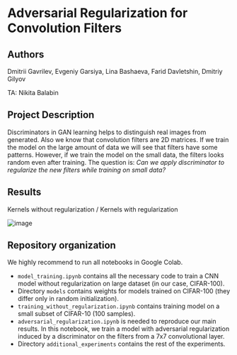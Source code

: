 # Adversarial Regularization for Convolution Filters

## Authors

 Dmitrii Gavrilev, Evgeniy Garsiya, Lina Bashaeva, Farid Davletshin, Dmitriy Gilyov

TA: Nikita Balabin

## Project Description

Discriminators in GAN learning helps to distinguish real images from generated. Also we know that convolution filters are 2D matrices. If we train the model on the large amount of data we will see that filters have some patterns. However, if we train the model on the small data, the filters looks random even after training. 
The question is: *Can we apply discriminator to regularize the new filters while training on small data?*

## Results

Kernels without regularization / Kernels with regularization

![image](https://user-images.githubusercontent.com/64730991/159608379-b3487a6e-0073-4b5a-ac4f-94927005059b.png)


## Repository organization

We highly recommend to run all notebooks in Google Colab.

 - `model_training.ipynb` contains all the necessary code to train a CNN model without regularization on large dataset (in our case, CIFAR-100).
 - Directory `models` contains weights for models trained on CIFAR-100 (they differ only in random initialization).
 - `training_without_regularization.ipynb` contains training model on a small subset of CIFAR-10 (100 samples).
 - `adversarial_regularization.ipynb` is needed to reproduce our main results. In this notebook, we train a model with adversarial regularization induced by a discriminator on the filters from a 7x7 convolutional layer.
 - Directory `additional_experiments` contains the rest of the experiments.
